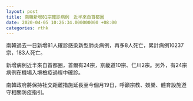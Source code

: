 ```yaml
---
layout: post
title: 南韓新增81宗確診病例　近半來自首都圈
date: 2020-04-05 10:26:34.000000000 +08:00
categories: rthk
---
```


南韓過去一日新增81人確診感染新型肺炎病例，再多8人死亡，累計病例10237宗，183人死亡。

新增病例近半來自首都圈，首爾有24宗，京畿道10宗、仁川2宗。另外，有24宗病例在機場入境檢疫過程中確診。

南韓政府將保持社交距離措施延長至今個月19日，呼籲宗教、娛樂、體育設施遵守相關防疫指引。
